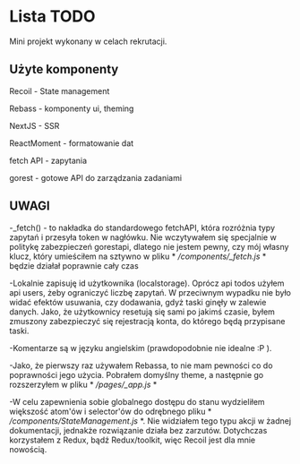 # Lista TODO

Mini projekt wykonany w celach rekrutacji.

## Użyte komponenty
Recoil - State management 

Rebass - komponenty ui, theming 

NextJS - SSR

ReactMoment - formatowanie dat

fetch API - zapytania

gorest - gotowe API do zarządzania zadaniami


## UWAGI
-_fetch() - to nakładka do standardowego fetchAPI, która rozróżnia typy zapytań i przesyła token w nagłówku. Nie wczytywałem się specjalnie w politykę zabezpieczeń gorestapi, dlatego nie jestem pewny, czy mój własny klucz, który umieściłem na sztywno w pliku * */components/_fetch.js* * będzie działał poprawnie cały czas

-Lokalnie zapisuję id użytkownika (localstorage). Oprócz api todos użyłem api users, żeby ograniczyć liczbę zapytań.
W przeciwnym wypadku nie było widać efektów usuwania, czy dodawania, gdyż taski ginęły w zalewie danych. Jako, że użytkownicy resetują się sami po jakimś czasie, byłem zmuszony zabezpieczyć się rejestracją konta, do którego będą przypisane taski.

-Komentarze są w języku angielskim (prawdopodobnie nie idealne :P ).

-Jako, że pierwszy raz używałem Rebassa, to nie mam pewności co do poprawności jego użycia. Pobrałem domyślny theme, a następnie go rozszerzyłem w pliku * */pages/_app.js* * 

-W celu zapewnienia sobie globalnego dostępu do stanu wydzieliłem większość atom'ów i selector'ów do odrębnego 
pliku * */components/StateManagement.js* *. Nie widziałem tego typu akcji w żadnej dokumentacji, jednakże rozwiązanie działa bez zarzutów. Dotychczas korzystałem z Redux, bądź Redux/toolkit, więc Recoil jest dla mnie nowością.



